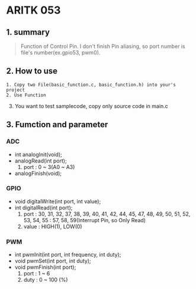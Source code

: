 # ARITK 053
## 1. summary
>  Function of Control Pin.
>  I don't finish Pin aliasing, so port number is file's number(ex.gpio53, pwm0).

## 2. How to use
	1. Copy two File(basic_function.c, basic_function.h) into your's project
	2. Use Function
 3. You want to test samplecode, copy only source code in main.c

## 3. Fumction and parameter
### ADC
 - int analogInit(void);
 - analogRead(int port);
    1. port : 0 ~ 3(A0 ~ A3)
 - analogFinish(void);

### GPIO
 - void digitalWrite(int port, int value);
 - int digitalRead(int port);
    1. port : 30, 31, 32, 37, 38, 39, 40, 41, 42, 44, 45, 47, 48, 49, 50, 51, 52, 53, 54, 55
            : 57, 58, 59(Interrupt Pin, so Only Read)
    2. value : HIGH(1), LOW(0)

### PWM
 - int pwmInit(int port, int frequency, int duty);
 - void pwmSet(int port, int duty);
 - void pwmFinish(int port);
    1. port : 1 ~ 6
    2. duty : 0 ~ 100 (%)

